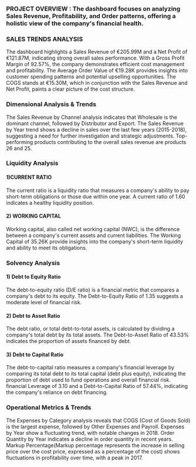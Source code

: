 ### PROJECT OVERVIEW : The dashboard focuses on analyzing Sales Revenue, Profitability, and Order patterns, offering a holistic view of the company's financial health.
### SALES TRENDS ANALYSIS
The dashboard highlights a Sales Revenue of €205.99M and a Net Profit of €121.87M, indicating strong overall sales performance.
With a Gross Profit Margin of 92.57%, the company demonstrates efficient cost management and profitability.
The Average Order Value of €19.28K provides insights into customer spending patterns and potential upselling opportunities.
The COGS stands at €15.30M, which in conjunction with the Sales Revenue and Net Profit, paints a clear picture of the cost structure.

### Dimensional Analysis & Trends
The Sales Revenue by Channel analysis indicates that Wholesale is the dominant channel, followed by Distributor and Export.
The Sales Revenue by Year trend shows a decline in sales over the last few years (2015-2018), suggesting a need for further investigation and strategic adjustments.
Top-performing products contributing to the overall sales revenue are products 26 and 25.

### Liquidity Analysis
 #### 1)CURRENT RATIO
 The current ratio is a liquidity ratio that measures a company's ability to pay short-term obligations or those due within one year.
 A current ratio of 1.60 indicates a healthy liquidity position.

 #### 2) WORKING CAPITAL
 Working capital, also called net working capital (NWC), is the difference between a company's current assets and current liabilities.
 The Working Capital of 35.26K  provide insights into the company's short-term liquidity and ability to meet its obligations.

### Solvency Analysis
 #### 1) Debt to Equity Ratio 
  The debt-to-equity ratio (D/E ratio) is a financial metric that compares a company's debt to its equity.
  The Debt-to-Equity Ratio of 1.35 suggests a moderate level of financial risk.
 #### 2) Debt to Asset Ratio 
  The debt ratio, or total debt-to-total assets, is calculated by dividing a company's total debt by its total assets. 
  The Debt-to-Asset Ratio of 43.53% indicates the proportion of assets financed by debt.
 #### 3) Debt to Capital Ratio
  The debt-to-capital ratio measures a company's financial leverage by comparing its total debt to its total capital (debt plus equity), indicating the proportion of debt used to fund operations and overall 
  financial risk. 
  financial Leverage of 3.10 and a Debt-to-Capital Ratio of 57.44%, indicating the company's reliance on debt financing.

  ### Operational Metrics & Trends
  The Expenses by Category analysis reveals that COGS (Cost of Goods Sold) is the largest expense, followed by Other Expenses and Payroll.
  Expenses by Year show a fluctuating trend, with notable changes in 2018.
  Order Quantity by Year indicates a decline in order quantity in recent years.
  Markup Percentage(Markup percentage represents the increase in selling price over the cost price, expressed as a percentage of the cost)  shows fluctuations in profitability over time, with a peak in 2017.

 

